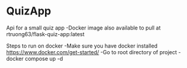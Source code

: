 # QuizApp

Api for a small quiz app
-Docker image also available to pull at rtruong63/flask-quiz-app:latest

Steps to run on docker
-Make sure you have docker installed https://www.docker.com/get-started/
-Go to root directory of project
-docker compose up -d
